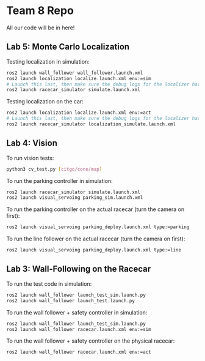 # Team 8 Repo

All our code will be in here!

## Lab 5: Monte Carlo Localization

Testing localization in simulation:
```sh
ros2 launch wall_follower wall_follower.launch.xml
ros2 launch localization localize.launch.xml env:=sim
# Launch this last, then make sure the debug logs for the localizer have no warnings!
ros2 launch racecar_simulator simulate.launch.xml
```

Testing localization on the car:
```sh
ros2 launch localization localize.launch.xml env:=act
# Launch this last, then make sure the debug logs for the localizer have no warnings!
ros2 launch racecar_simulator localization_simulate.launch.xml
```

## Lab 4: Vision

To run vision tests:
```sh
python3 cv_test.py [citgo/cone/map]
```

To run the parking controller in simulation:
```sh
ros2 launch racecar_simulator simulate.launch.xml
ros2 launch visual_servoing parking_sim.launch.xml
```

To run the parking controller on the actual racecar (turn the camera on first):
```sh
ros2 launch visual_servoing parking_deploy.launch.xml type:=parking
```

To run the line follower on the actual racecar (turn the camera on first):
```sh
ros2 launch visual_servoing parking_deploy.launch.xml type:=line
```

## Lab 3: Wall-Following on the Racecar

To run the test code in simulation:
```sh
ros2 launch wall_follower launch_test_sim.launch.py
ros2 launch wall_follower launch_test.launch.py
```

To run the wall follower + safety controller in simulation:
```sh
ros2 launch wall_follower launch_test_sim.launch.py
ros2 launch wall_follower racecar.launch.xml env:=sim
```

To run the wall follower + safety controller on the physical racecar:
```sh
ros2 launch wall_follower racecar.launch.xml env:=act
```
